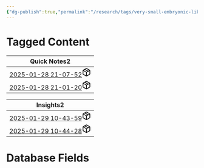 ```yaml
---
{"dg-publish":true,"permalink":"/research/tags/very-small-embryonic-like-stem-cells-vse-ls/","updated":"2025-01-30T16:36:57-05:00"}
---
```


# Tagged Content
<div><table class="dataview table-view-table"><thead class="table-view-thead"><tr class="table-view-tr-header"><th class="table-view-th"><span>Quick Notes</span><span class="dataview small-text">2</span></th></tr></thead><tbody class="table-view-tbody"><tr><td><span><a data-tooltip-position="top" aria-label="Research/Assumptions/2025-01-28 21-07-52.md" data-href="Research/Assumptions/2025-01-28 21-07-52.md" href="Research/Assumptions/2025-01-28 21-07-52.md" class="internal-link" target="_blank" rel="noopener nofollow" fileclass-name="Research Links">2025-01-28 21-07-52</a><a class="metadata-menu fileclass-icon"><svg xmlns="http://www.w3.org/2000/svg" width="24" height="24" viewBox="0 0 24 24" fill="none" stroke="currentColor" stroke-width="2" stroke-linecap="round" stroke-linejoin="round" class="svg-icon lucide-package"><path d="m7.5 4.27 9 5.15"></path><path d="M21 8a2 2 0 0 0-1-1.73l-7-4a2 2 0 0 0-2 0l-7 4A2 2 0 0 0 3 8v8a2 2 0 0 0 1 1.73l7 4a2 2 0 0 0 2 0l7-4A2 2 0 0 0 21 16Z"></path><path d="m3.3 7 8.7 5 8.7-5"></path><path d="M12 22V12"></path></svg></a></span></td></tr><tr><td><span><a data-tooltip-position="top" aria-label="Research/Assumptions/2025-01-28 21-01-20.md" data-href="Research/Assumptions/2025-01-28 21-01-20.md" href="Research/Assumptions/2025-01-28 21-01-20.md" class="internal-link" target="_blank" rel="noopener nofollow" fileclass-name="Research Links">2025-01-28 21-01-20</a><a class="metadata-menu fileclass-icon"><svg xmlns="http://www.w3.org/2000/svg" width="24" height="24" viewBox="0 0 24 24" fill="none" stroke="currentColor" stroke-width="2" stroke-linecap="round" stroke-linejoin="round" class="svg-icon lucide-package"><path d="m7.5 4.27 9 5.15"></path><path d="M21 8a2 2 0 0 0-1-1.73l-7-4a2 2 0 0 0-2 0l-7 4A2 2 0 0 0 3 8v8a2 2 0 0 0 1 1.73l7 4a2 2 0 0 0 2 0l7-4A2 2 0 0 0 21 16Z"></path><path d="m3.3 7 8.7 5 8.7-5"></path><path d="M12 22V12"></path></svg></a></span></td></tr></tbody></table></div><div><table class="dataview table-view-table"><thead class="table-view-thead"><tr class="table-view-tr-header"><th class="table-view-th"><span>Insights</span><span class="dataview small-text">2</span></th></tr></thead><tbody class="table-view-tbody"><tr><td><span><a data-tooltip-position="top" aria-label="Research/Insights/2025-01-29 10-43-59.md" data-href="Research/Insights/2025-01-29 10-43-59.md" href="Research/Insights/2025-01-29 10-43-59.md" class="internal-link" target="_blank" rel="noopener nofollow" fileclass-name="Research Links">2025-01-29 10-43-59</a><a class="metadata-menu fileclass-icon"><svg xmlns="http://www.w3.org/2000/svg" width="24" height="24" viewBox="0 0 24 24" fill="none" stroke="currentColor" stroke-width="2" stroke-linecap="round" stroke-linejoin="round" class="svg-icon lucide-package"><path d="m7.5 4.27 9 5.15"></path><path d="M21 8a2 2 0 0 0-1-1.73l-7-4a2 2 0 0 0-2 0l-7 4A2 2 0 0 0 3 8v8a2 2 0 0 0 1 1.73l7 4a2 2 0 0 0 2 0l7-4A2 2 0 0 0 21 16Z"></path><path d="m3.3 7 8.7 5 8.7-5"></path><path d="M12 22V12"></path></svg></a></span></td></tr><tr><td><span><a data-tooltip-position="top" aria-label="Research/Insights/2025-01-29 10-44-28.md" data-href="Research/Insights/2025-01-29 10-44-28.md" href="Research/Insights/2025-01-29 10-44-28.md" class="internal-link" target="_blank" rel="noopener nofollow" fileclass-name="Research Links">2025-01-29 10-44-28</a><a class="metadata-menu fileclass-icon"><svg xmlns="http://www.w3.org/2000/svg" width="24" height="24" viewBox="0 0 24 24" fill="none" stroke="currentColor" stroke-width="2" stroke-linecap="round" stroke-linejoin="round" class="svg-icon lucide-package"><path d="m7.5 4.27 9 5.15"></path><path d="M21 8a2 2 0 0 0-1-1.73l-7-4a2 2 0 0 0-2 0l-7 4A2 2 0 0 0 3 8v8a2 2 0 0 0 1 1.73l7 4a2 2 0 0 0 2 0l7-4A2 2 0 0 0 21 16Z"></path><path d="m3.3 7 8.7 5 8.7-5"></path><path d="M12 22V12"></path></svg></a></span></td></tr></tbody></table></div>

# Database Fields